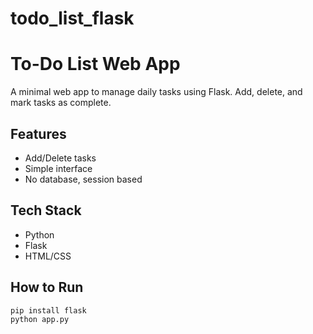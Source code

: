 # todo_list_flask
# To-Do List Web App

A minimal web app to manage daily tasks using Flask. Add, delete, and mark tasks as complete.

## Features
- Add/Delete tasks
- Simple interface
- No database, session based

## Tech Stack
- Python
- Flask
- HTML/CSS

## How to Run
```bash
pip install flask
python app.py
